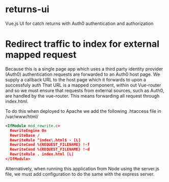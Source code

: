 # returns-ui
Vue.js UI for catch returns with Auth0 authentication and authorization

# Redirect traffic to index for external mapped request
 Because this is a single page app which uses a third party identity provider (Auth0) authentication requests are
 forwarded to an Auth0 host page. We supply a callback URL to the host page which it forwards to upon a successfuly auth
 That URL is a mapped component, within out Vue-router and so we must ensure that requests from external sources, such
 as Auth0, are handled by the vue-router. This means forwarding all request through index.html.

 To do this when deployed to Apache we add the following .htaccess file in /var/www/html/

```xml
<IfModule mod_rewrite.c>
  RewriteEngine On
  RewriteBase /
  RewriteRule ^index\.html$ - [L]
  RewriteCond %{REQUEST_FILENAME} !-f
  RewriteCond %{REQUEST_FILENAME} !-d
  RewriteRule . index.html [L]
</IfModule>
```

Alternatively, when running this application from Node using the server.js file, we must add configuration to do the same
 with the express server.


